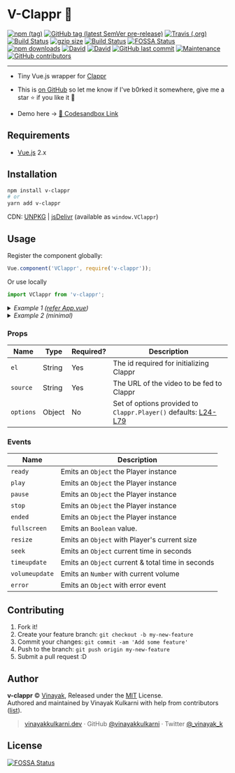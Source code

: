 # V-Clappr 🎥

<a href="http://npmjs.org/package/v-clappr" target="_blank"><img alt="npm (tag)" src="https://img.shields.io/npm/v/v-clappr/latest"></a> <a href="https://github.com/vinayakkulkarni/v-clappr/releases" target="_blank"><img alt="GitHub tag (latest SemVer pre-release)" src="https://img.shields.io/github/v/tag/vinayakkulkarni/v-clappr?include_prereleases&label=release%40latest"></a> <a href="https://travis-ci.org/github/vinayakkulkarni/v-clappr" target="_blank"><img alt="Travis (.org)" src="https://img.shields.io/travis/vinayakkulkarni/v-clappr?logo=travis"></a> <a href="https://github.com/vinayakkulkarni/v-clappr/actions?query=workflow%3A%22Ship+js+trigger%22" target="_blank"><img alt="Build Status" src="https://github.com/vinayakkulkarni/v-clappr/workflows/Ship%20js%20trigger/badge.svg"></a> <a href="https://github.com/vinayakkulkarni/v-clappr/releases/latest" target="_blank"><img src="http://img.badgesize.io/vinayakkulkarni/v-clappr/main/dist/v-clappr.min.js?compression=gzip" alt="gzip size"></a> <a href="https://travis-ci.org/vinayakkulkarni/v-clappr" target="_blank"><img src="https://travis-ci.org/vinayakkulkarni/v-clappr.svg?branch=main" alt="Build Status"></a> <a href="https://app.fossa.io/projects/git%2Bgithub.com%2Fvinayakkulkarni%2Fv-clappr?ref=badge_shield" target="_blank"><img alt="FOSSA Status" src="https://app.fossa.io/api/projects/git%2Bgithub.com%2Fvinayakkulkarni%2Fv-clappr.svg?type=shield"/></a> <a href="http://npm-stat.com/charts.html?package=v-clappr" target="_blank"><img src="https://img.shields.io/npm/dm/v-clappr.svg" alt="npm downloads"></a> <a href="https://david-dm.org/vinayakkulkarni/v-clappr" target="_blank"><img alt="David" src="https://img.shields.io/david/vinayakkulkarni/v-clappr"></a> <a href="https://david-dm.org/vinayakkulkarni/janak?type=dev" target="_blank"><img alt="David" src="https://img.shields.io/david/dev/vinayakkulkarni/v-clappr?color=brightgreen"></a> <a href="https://github.com/vinayakkulkarni/v-clappr/commits/main" target="_blank"><img alt="GitHub last commit" src="https://img.shields.io/github/last-commit/vinayakkulkarni/v-clappr"></a> <a href="https://github.com/vinayakkulkarni/v-clappr/commits/main" target="_blank"><img alt="Maintenance" src="https://img.shields.io/maintenance/yes/2021"></a> <a href="https://github.com/vinayakkulkarni/v-clappr/graphs/contributors" target="_blank"><img alt="GitHub contributors" src="https://img.shields.io/github/contributors/vinayakkulkarni/v-clappr"></a>

---

* Tiny Vue.js wrapper for [Clappr](https://github.com/clappr/clappr/)

* This is [on GitHub](https://github.com/vinayakkulkarni/v-clappr) so let me know if I've b0rked it somewhere, give me a star :star: if you like it :beers:

* Demo here -> [💯 Codesandbox Link](http://bit.ly/v-clappr)

## Requirements

* [Vue.js](https://vuejs.org/) 2.x

## Installation

```bash
npm install v-clappr
# or
yarn add v-clappr
```

CDN: [UNPKG](https://unpkg.com/v-clappr/dist/) | [jsDelivr](https://cdn.jsdelivr.net/npm/v-clappr/dist/) (available as `window.VClappr`)

## Usage

Register the component globally:

```javascript
Vue.component('VClappr', require('v-clappr'));
```

Or use locally

```javascript
import VClappr from 'v-clappr';
```

<details>
<summary>
<em>Example 1 (<a href="examples/App.vue">refer App.vue</a>)</em>
</summary>

### HTML
```html
  <v-clappr
    el="player"
    :source="source"
    :options="options"
    @init="oninit"
    @ready="onready"
    @play="onplay"
    @pause="onpause"
    @stop="onstop"
    @ended="onended"
    @fullscreen="onfullscreen"
    @resize="onresize"
    @seek="onseek"
    @timeupdate="ontimeupdate"
    @volumeupdate="onvolumeupdate"
    @error="onerror"
  />
```

### JS
```javascript
import VClappr from 'v-clappr';

Vue.component('example-component', {
  components: {
    VClappr,
  },
  data: () => ({
    source:'https://your.site/yourfile.mp4',
    options: {
      width: 720,
      height: 480,
      poster: 'https://placehold.it/1000x1000',
      mute: false,
      autoplay: false,
      loop: false,
      disable_keyboard_shortcuts: false,
      disable_context_menu: true,
      mediacontrol: { seekbar: '#E113D3', buttons: '#66B2FF' },
      ga: {},
      watermark: {},
      plugins: [],
    },
    localclappr: null,
  }),
  methods: {
    oninit(clappr) {
      this.localclappr = clappr;
    },
    onready(event) {
      console.log('inside hook: onready', event);
    },
    onplay(event) {
      console.log('inside hook: onplay', event);
    },
    onpause(event) {
      console.log('inside hook: onpause', event);
    },
    onstop(event) {
      console.log('inside hook: onstop', event);
    },
    onended(event) {
      console.log('inside hook: onended', event);
    },
    onfullscreen(isBool) {
      console.log('player fullscreen?', isBool);
    },
    onresize(resize) {
      console.log('Resized object', resize);
    },
    onseek(time) {
      console.log('on seek, time in seconds:', time);
    },
    ontimeupdate(progress) {
      console.log('Progress of played video:', progress);
    },
    onvolumeupdate(volume) {
      console.log('Volume updated, current volume:', volume);
    },
    onerror(e) {
      console.log('le error:', e);
    },
  },
});
```

</details>

<details>
<summary>
<em>Example 2 (minimal)</em>
</summary>

### HTML
```html
  <v-clappr
    el="mycustomid"
    :source="source"
  />
```
### JS
```javascript
import VClappr from 'v-clappr';

Vue.component('example-component', {
  components: {
    VClappr,
  },
  data: () => ({
    source:'https://your.site/yourfile.mp4',
  }),
});
```

</details>

### Props

| Name            | Type   | Required? | Description                                                 |
| --------------  | ------ | --------- | ----------------------------------------------------------- |
| `el`     | String | Yes        | The id required for initializing Clappr    |
| `source`  | String | Yes        | The URL of the video to be fed to Clappr  |
| `options` | Object | No        | Set of options provided to `Clappr.Player()` defaults: [L24-L79](src/VClappr.vue#L24-L79) |

### Events

| Name                 | Description                                                                 |
| -------------------- | --------------------------------------------------------------------------- |
| `ready` | Emits an `Object` the Player instance |
| `play` |  Emits an `Object` the Player instance |
| `pause` |  Emits an `Object` the Player instance |
| `stop` |  Emits an `Object` the Player instance |
| `ended` |  Emits an `Object` the Player instance |
| `fullscreen` | Emits an `Boolean` value. |
| `resize` | Emits an `Object` with Player's current size  |
| `seek` | Emits an `Object` current time in seconds |
| `timeupdate` | Emits an `Object` current & total time in seconds |
| `volumeupdate` | Emits an `Number` with current volume |
| `error` | Emits an `Object` with error event |

## Contributing

1.  Fork it!
2.  Create your feature branch: `git checkout -b my-new-feature`
3.  Commit your changes: `git commit -am 'Add some feature'`
4.  Push to the branch: `git push origin my-new-feature`
5.  Submit a pull request :D

## Author

**v-clappr** © [Vinayak](https://github.com/vinayakkulkarni), Released under the [MIT](./LICENSE) License.<br>
Authored and maintained by Vinayak Kulkarni with help from contributors ([list](https://github.com/vinayakkulkarni/v-clappr/contributors)).

> [vinayakkulkarni.dev](https://vinayakkulkarni.dev) · GitHub [@vinayakkulkarni](https://github.com/vinayakkulkarni) · Twitter [@\_vinayak_k](https://twitter.com/_vinayak_k)


## License
[![FOSSA Status](https://app.fossa.io/api/projects/git%2Bgithub.com%2Fvinayakkulkarni%2Fv-clappr.svg?type=large)](https://app.fossa.io/projects/git%2Bgithub.com%2Fvinayakkulkarni%2Fv-clappr?ref=badge_large)
